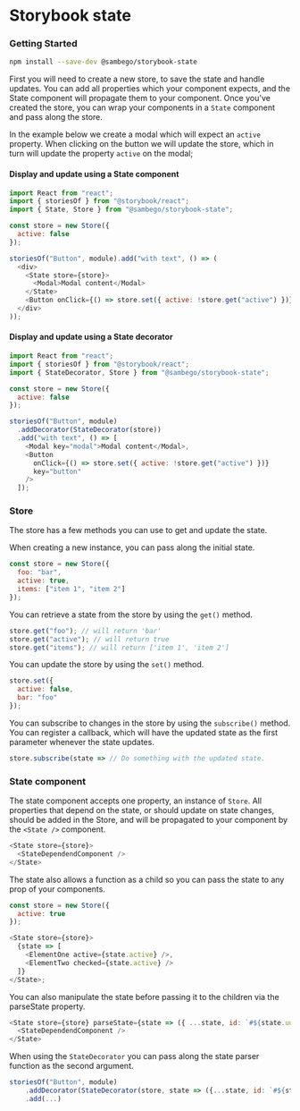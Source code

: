 # Storybook state

### Getting Started

```sh
npm install --save-dev @sambego/storybook-state
```

First you will need to create a new store, to save the state and handle updates.
You can add all properties which your component expects, and the State component will propagate them to your component.
Once you've created the store, you can wrap your components in a `State` component and pass along the store.

In the example below we create a modal which will expect an `active` property.
When clicking on the button we will update the store, which in turn will update the property `active` on the modal;

#### Display and update using a State component

```js
import React from "react";
import { storiesOf } from "@storybook/react";
import { State, Store } from "@sambego/storybook-state";

const store = new Store({
  active: false
});

storiesOf("Button", module).add("with text", () => (
  <div>
    <State store={store}>
      <Modal>Modal content</Modal>
    </State>
    <Button onClick={() => store.set({ active: !store.get("active") })} />
  </div>
));
```

#### Display and update using a State decorator

```js
import React from "react";
import { storiesOf } from "@storybook/react";
import { StateDecorator, Store } from "@sambego/storybook-state";

const store = new Store({
  active: false
});

storiesOf("Button", module)
  .addDecorator(StateDecorator(store))
  .add("with text", () => [
    <Modal key="modal">Modal content</Modal>,
    <Button
      onClick={() => store.set({ active: !store.get("active") })}
      key="button"
    />
  ]);
```

### Store

The store has a few methods you can use to get and update the state.

When creating a new instance, you can pass along the initial state.

```js
const store = new Store({
  foo: "bar",
  active: true,
  items: ["item 1", "item 2"]
});
```

You can retrieve a state from the store by using the `get()` method.

```js
store.get("foo"); // will return 'bar'
store.get("active"); // will return true
store.get("items"); // will return ['item 1', 'item 2']
```

You can update the store by using the `set()` method.

```js
store.set({
  active: false,
  bar: "foo"
});
```

You can subscribe to changes in the store by using the `subscribe()` method.
You can register a callback, which will have the updated state as the first parameter whenever the state updates.

```js
store.subscribe(state => // Do something with the updated state.
```

### State component

The state component accepts one property, an instance of `Store`. All properties that depend on the state, or should update on state changes, should be added in the Store, and will be propagated to your component by the `<State />` component.

```js
<State store={store}>
  <StateDependendComponent />
</State>
```

The state also allows a function as a child so you can pass the state to any prop of your components.

```js
const store = new Store({
  active: true
});

<State store={store}>
  {state => [
    <ElementOne active={state.active} />,
    <ElementTwo checked={state.active} />
  ]}
</State>;
```

You can also manipulate the state before passing it to the children via the parseState property.

```js
<State store={store} parseState={state => ({ ...state, id: `#${state.uuid}` })}>
  <StateDependendComponent />
</State>
```

When using the `StateDecorator` you can pass along the state parser function as the second argument.

```js
storiesOf("Button", module)
    .addDecorator(StateDecorator(store, state => ({...state, id: `#${state.uuid}`}))
    .add(...)
```
